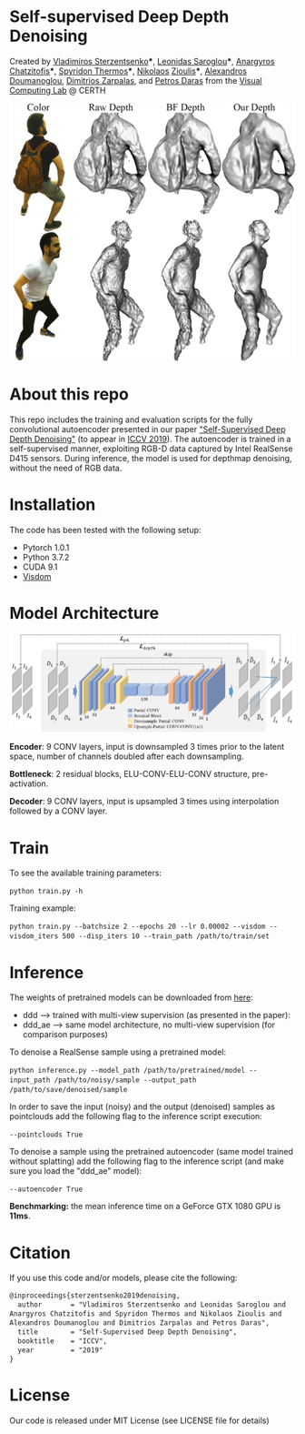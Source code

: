 # Self-supervised Deep Depth Denoising
Created by [Vladimiros Sterzentsenko](https://github.com/vladsterz)__\*__, [Leonidas Saroglou](https://github.com/LeoSarog)__\*__, [Anargyros Chatzitofis](https://github.com/tofis)__\*__, [Spyridon Thermos](https://github.com/spthermo)__\*__, [Nikolaos](https://github.com/zokin) [Zioulis](https://github.com/zuru)__\*__, [Alexandros Doumanoglou](https://www.iti.gr/iti/people/Alexandros_Doumanoglou.html), [Dimitrios Zarpalas](https://www.iti.gr/iti/people/Dimitrios_Zarpalas.html), and [Petros Daras](https://www.iti.gr/iti/people/Petros_Daras.html) from the [Visual Computing Lab](https://vcl.iti.gr) @ CERTH

![poisson](./assets/images/poisson.jpg)

# About this repo
This repo includes the training and evaluation scripts for the fully convolutional autoencoder presented in our paper ["Self-Supervised Deep Depth Denoising"](https://arxiv.org/pdf/1909.01193.pdf) (to appear in [ICCV 2019](http://iccv2019.thecvf.com/)). The autoencoder is trained in a self-supervised manner, exploiting RGB-D data captured by Intel RealSense D415 sensors. During inference, the model is used for depthmap denoising, without the need of RGB data.

# Installation
The code has been tested with the following setup:
  * Pytorch 1.0.1
  * Python 3.7.2
  * CUDA 9.1
  * [Visdom](https://github.com/facebookresearch/visdom)

# Model Architecture

![network](./assets/images/network.png)

**Encoder**: 9 CONV layers, input is downsampled 3 times prior to the latent space, number of channels doubled after each downsampling.

**Bottleneck**: 2 residual blocks, ELU-CONV-ELU-CONV structure, pre-activation.

**Decoder**: 9 CONV layers, input is upsampled 3 times using interpolation followed by a CONV layer.

# Train
To see the available training parameters:

```python train.py -h```

Training example:

```python train.py --batchsize 2 --epochs 20 --lr 0.00002 --visdom --visdom_iters 500 --disp_iters 10 --train_path /path/to/train/set```

# Inference
The weights of pretrained models can be downloaded from [here](https://github.com/VCL3D/DeepDepthDenoising/releases):
 * ddd --> trained with multi-view supervision (as presented in the paper):
 * ddd_ae --> same model architecture, no multi-view supervision (for comparison purposes)

To denoise a RealSense sample using a pretrained model:

```python inference.py --model_path /path/to/pretrained/model --input_path /path/to/noisy/sample --output_path /path/to/save/denoised/sample```

In order to save the input (noisy) and the output (denoised) samples as pointclouds add the following flag to the inference script execution:

```--pointclouds True```

To denoise a sample using the pretrained autoencoder (same model trained without splatting) add the following flag to the inference script (and make sure you load the "ddd_ae" model):

```--autoencoder True```

**Benchmarking:** the mean inference time on a GeForce GTX 1080 GPU is **11ms**.

# Citation
If you use this code and/or models, please cite the following:
```
@inproceedings{sterzentsenko2019denoising,
  author       = "Vladimiros Sterzentsenko and Leonidas Saroglou and Anargyros Chatzitofis and Spyridon Thermos and Nikolaos Zioulis and Alexandros Doumanoglou and Dimitrios Zarpalas and Petros Daras",
  title        = "Self-Supervised Deep Depth Denoising",
  booktitle    = "ICCV",
  year         = "2019"
}
```

# License
Our code is released under MIT License (see LICENSE file for details)
